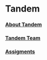 # Tandem

### [About Tandem](https://github.com/PUJCompMovL1730/Tandem/wiki)
### [Tandem Team](https://github.com/PUJCompMovL1730/Tandem/wiki/Tandem-Team)
### [Assigments](https://github.com/PUJCompMovL1730/Tandem/wiki/Assigments)
